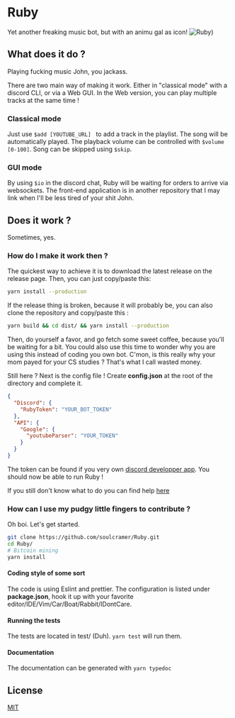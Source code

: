 # Ruby

Yet another freaking music bot, but with an animu gal as icon!
![Ruby](https://i.pinimg.com/736x/95/6a/72/956a72e128f787f1c7af24b33b485e81--rwby-rose-rwby-fanart.jpg))

## What does it do ?
Playing fucking music John, you jackass.

There are two main way of making it work. Either in "classical mode" with a discord CLI, or via a Web GUI.
In the Web version, you can play multiple tracks at the same time ! 

### Classical mode
Just use ```$add [YOUTUBE_URL] ``` to add a track in the playlist. The song will be automatically played.
The playback volume can be controlled with ```$volume [0-100]```. Song can be skipped using ```$skip```.

### GUI mode
By using ```$io``` in the discord chat, Ruby will be waiting for orders to arrive via websockets. 
The front-end application is in another repository that I may link when I'll be less tired of your
shit John.

## Does it work ?
Sometimes, yes. 

### How do I make it work then ?
The quickest way to achieve it is to download the latest release on the release page.
Then, you can just copy/paste this:
```bash
yarn install --production
```
If the release thing is broken, because it will probably be, 
you can also clone the repository and copy/paste this :
```bash
yarn build && cd dist/ && yarn install --production
```
Then, do yourself a favor, and go fetch some sweet coffee, because you'll be waiting for a bit. 
You could also use this time to wonder why you are using this instead of coding you own bot. C'mon,
is this really why your mom payed for your CS studies ? That's what I call wasted money.

Still here ? Next is the config file ! Create **config.json** at the root of the directory and
complete it. 
```json
{
  "Discord": {
    "RubyToken": "YOUR_BOT_TOKEN"
  },
  "API": {
    "Google": {
      "youtubeParser": "YOUR_TOKEN"
    }
  }
}
``` 
The token can be found if you very own [discord developper app](https://discordapp.com/developers/applications/).
You should now be able to run Ruby !
 
If you still don't know what to do you can find help [here](https://www.autism.org.uk/services/helplines/main.aspx) 

### How can I use my pudgy little fingers to contribute ?
 
Oh boi. Let's get started.
```bash
git clone https://github.com/soulcramer/Ruby.git
cd Ruby/
# Bitcoin mining
yarn install
```
#### Coding style of some sort
The code is using Eslint and prettier. The configuration is listed under **package.json**, hook it up
with your favorite editor/IDE/Vim/Car/Boat/Rabbit/IDontCare.
 
#### Running the tests
The tests are located in test/ (Duh). `yarn test` will run them. 

#### Documentation
The documentation can be generated with `yarn typedoc`

## License
[MIT](http://opensource.org/licenses/MIT)

